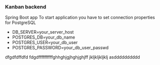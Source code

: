 ### Kanban backend

Spring Boot app
To start application you have to set connection properties for PostgreSQL
- DB_SERVER=your_server_host
- POSTGRES_DB=your_db_name
- POSTGRES_USER=your_db_user
- POSTGRES_PASSWORD=your_db_user_passwd




dfgdfdffdfd
fdgdffffffffffghhghjgjhghjghjff
jkljkljkljklj
asdddddddddd